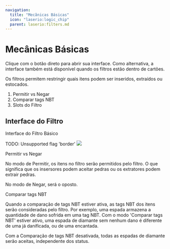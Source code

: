```yaml
---
navigation:
  title: "Mecânicas Básicas"
  icon: "laserio:logic_chip"
  parent: laserio:filters.md
---
```


# Mecânicas Básicas

Clique com o botão direto para abrir sua interface. Como alternativa, a interface também está disponível quando os filtros estão dentro de cartões.

Os filtros permitem restringir quais itens podem ser inseridos, extraídos ou estocados.

1. Permitir vs Negar
2. Comparar tags NBT
3. Slots do Filtro

## Interface do Filtro

Interface do Filtro Básico

TODO: Unsupported flag 'border'
![](filter_basic.png)

Permitir vs Negar

No modo de Permitir, os itens no filtro serão permitidos pelo filtro. O que significa que os insersores podem aceitar pedras ou os extratores podem extrair pedras.

No modo de Negar, será o oposto.

Comparar tags NBT

Quando a comparação de tags NBT estiver ativa, as tags NBT dos itens serão consideradas pelo filtro. Por exemplo, uma espada armazena a quantidade de dano sofrida em uma tag NBT. Com o modo 'Comparar tags NBT' estiver ativo, uma espada de diamante sem nenhum dano é diferente de uma já danificada, ou de uma encantada.

Com a Comparação de tags NBT desativada, todas as espadas de diamante serão aceitas, independente dos status.

